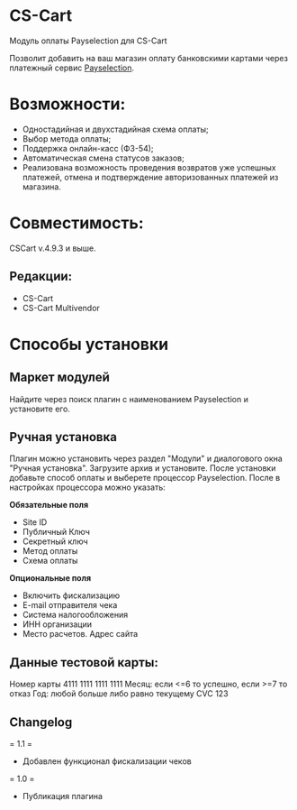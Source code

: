 # CS-Cart
Модуль оплаты Payselection для CS-Cart

Позволит добавить на ваш магазин оплату банковскими картами через платежный сервис [Payselection](https://payselection.com/).

# Возможности:

* Одностадийная и двухстадийная схема оплаты; 
* Выбор метода оплаты;
* Поддержка онлайн-касс (ФЗ-54);
* Автоматическая смена статусов заказов;
* Реализована возможность проведения возвратов уже успешных платежей, отмена и подтверждение авторизованных платежей из магазина.

# Совместимость:

CSCart v.4.9.3 и выше.

## Редакции:

* CS-Cart
* CS-Cart Multivendor

# Способы установки

## Маркет модулей

Найдите через поиск плагин с наименованием Payselection и установите его.

## Ручная установка

Плагин можно установить через раздел "Модули" и диалогового окна "Ручная установка". Загрузите архив и установите.  После установки добавьте способ оплаты и выберете процессор Payselection. После в настройках процессора можно указать: 

**Обязательные поля**

* Site ID
* Публичный Ключ
* Секретный ключ
* Метод оплаты
* Схема оплаты

**Опциональные поля**
* Включить фискализацию
* E-mail отправителя чека
* Система налогообложения
* ИНН организации
* Место расчетов. Адрес сайта

## Данные тестовой карты:

Номер карты 4111 1111 1111 1111
Месяц: если <=6 то успешно, если >=7 то отказ
Год: любой больше либо равно текущему
CVC 123

## Changelog

= 1.1 =

* Добавлен функционал фискализации чеков

= 1.0 =

* Публикация плагина
